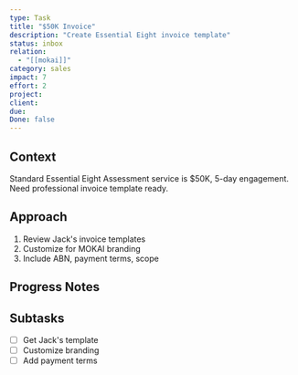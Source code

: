 ```yaml
---
type: Task
title: "$50K Invoice"
description: "Create Essential Eight invoice template"
status: inbox
relation:
  - "[[mokai]]"
category: sales
impact: 7
effort: 2
project:
client:
due:
Done: false
---
```


## Context
Standard Essential Eight Assessment service is $50K, 5-day engagement. Need professional invoice template ready.

## Approach
1. Review Jack's invoice templates
2. Customize for MOKAI branding
3. Include ABN, payment terms, scope

## Progress Notes


## Subtasks
- [ ] Get Jack's template
- [ ] Customize branding
- [ ] Add payment terms

